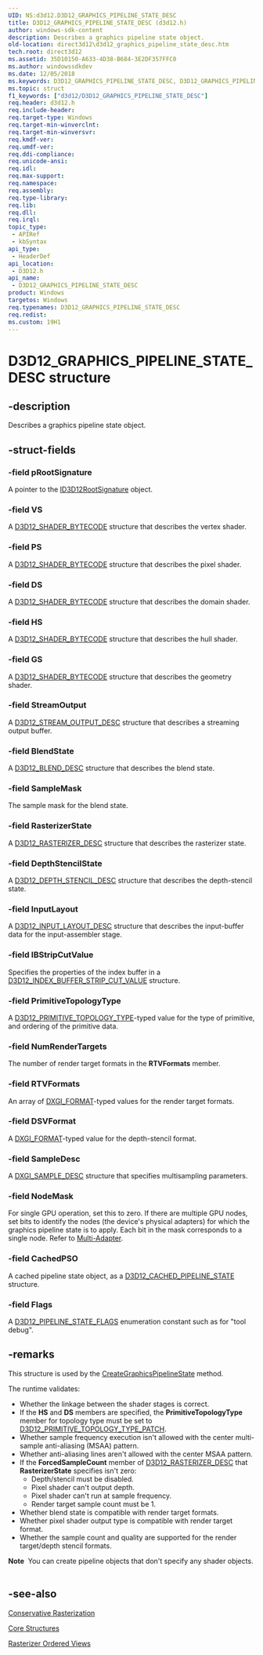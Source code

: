 ```yaml
---
UID: NS:d3d12.D3D12_GRAPHICS_PIPELINE_STATE_DESC
title: D3D12_GRAPHICS_PIPELINE_STATE_DESC (d3d12.h)
author: windows-sdk-content
description: Describes a graphics pipeline state object.
old-location: direct3d12\d3d12_graphics_pipeline_state_desc.htm
tech.root: direct3d12
ms.assetid: 35D10150-A633-4D38-B684-3E2DF357FFC0
ms.author: windowssdkdev
ms.date: 12/05/2018
ms.keywords: D3D12_GRAPHICS_PIPELINE_STATE_DESC, D3D12_GRAPHICS_PIPELINE_STATE_DESC structure, d3d12/D3D12_GRAPHICS_PIPELINE_STATE_DESC, direct3d12.d3d12_graphics_pipeline_state_desc
ms.topic: struct
f1_keywords: ["d3d12/D3D12_GRAPHICS_PIPELINE_STATE_DESC"]
req.header: d3d12.h
req.include-header: 
req.target-type: Windows
req.target-min-winverclnt: 
req.target-min-winversvr: 
req.kmdf-ver: 
req.umdf-ver: 
req.ddi-compliance: 
req.unicode-ansi: 
req.idl: 
req.max-support: 
req.namespace: 
req.assembly: 
req.type-library: 
req.lib: 
req.dll: 
req.irql: 
topic_type:
 - APIRef
 - kbSyntax
api_type:
 - HeaderDef
api_location:
 - D3D12.h
api_name:
 - D3D12_GRAPHICS_PIPELINE_STATE_DESC
product: Windows
targetos: Windows
req.typenames: D3D12_GRAPHICS_PIPELINE_STATE_DESC
req.redist: 
ms.custom: 19H1
---
```


# D3D12_GRAPHICS_PIPELINE_STATE_DESC structure


## -description


Describes a graphics pipeline state object.
        


## -struct-fields




### -field pRootSignature

A pointer to the <a href="https://docs.microsoft.com/windows/desktop/api/d3d12/nn-d3d12-id3d12rootsignature">ID3D12RootSignature</a> object.
          


### -field VS

A <a href="https://docs.microsoft.com/windows/desktop/api/d3d12/ns-d3d12-d3d12_shader_bytecode">D3D12_SHADER_BYTECODE</a> structure that describes the vertex shader.
          


### -field PS

A <a href="https://docs.microsoft.com/windows/desktop/api/d3d12/ns-d3d12-d3d12_shader_bytecode">D3D12_SHADER_BYTECODE</a> structure that describes the pixel shader.
          


### -field DS

A <a href="https://docs.microsoft.com/windows/desktop/api/d3d12/ns-d3d12-d3d12_shader_bytecode">D3D12_SHADER_BYTECODE</a> structure that describes the domain shader.
          


### -field HS

A <a href="https://docs.microsoft.com/windows/desktop/api/d3d12/ns-d3d12-d3d12_shader_bytecode">D3D12_SHADER_BYTECODE</a> structure that describes the hull shader.
          


### -field GS

A <a href="https://docs.microsoft.com/windows/desktop/api/d3d12/ns-d3d12-d3d12_shader_bytecode">D3D12_SHADER_BYTECODE</a> structure that describes the geometry shader.
          


### -field StreamOutput

A <a href="https://docs.microsoft.com/windows/desktop/api/d3d12/ns-d3d12-d3d12_stream_output_desc">D3D12_STREAM_OUTPUT_DESC</a> structure that describes a streaming output buffer.
          


### -field BlendState

A <a href="https://docs.microsoft.com/windows/desktop/api/d3d12/ns-d3d12-d3d12_blend_desc">D3D12_BLEND_DESC</a> structure that describes the blend state.
          


### -field SampleMask

The sample mask for the blend state.
          


### -field RasterizerState

A <a href="https://docs.microsoft.com/windows/desktop/api/d3d12/ns-d3d12-d3d12_rasterizer_desc">D3D12_RASTERIZER_DESC</a> structure that describes the rasterizer state.
          


### -field DepthStencilState

A <a href="https://docs.microsoft.com/windows/desktop/api/d3d12/ns-d3d12-d3d12_depth_stencil_desc">D3D12_DEPTH_STENCIL_DESC</a> structure that describes the depth-stencil state.
          


### -field InputLayout

A <a href="https://docs.microsoft.com/windows/desktop/api/d3d12/ns-d3d12-d3d12_input_layout_desc">D3D12_INPUT_LAYOUT_DESC</a> structure that describes the input-buffer data for the input-assembler stage.
          


### -field IBStripCutValue

Specifies the properties of the index buffer in a  <a href="https://docs.microsoft.com/windows/desktop/api/d3d12/ne-d3d12-d3d12_index_buffer_strip_cut_value">D3D12_INDEX_BUFFER_STRIP_CUT_VALUE</a> structure.
          


### -field PrimitiveTopologyType

A <a href="https://docs.microsoft.com/windows/desktop/api/d3d12/ne-d3d12-d3d12_primitive_topology_type">D3D12_PRIMITIVE_TOPOLOGY_TYPE</a>-typed value for the type of primitive, and ordering of the primitive data.
          


### -field NumRenderTargets

The number of render target formats in the  <b>RTVFormats</b> member.
          


### -field RTVFormats

An array of <a href="https://docs.microsoft.com/windows/desktop/api/dxgiformat/ne-dxgiformat-dxgi_format">DXGI_FORMAT</a>-typed values for the render target formats.
          


### -field DSVFormat

A <a href="https://docs.microsoft.com/windows/desktop/api/dxgiformat/ne-dxgiformat-dxgi_format">DXGI_FORMAT</a>-typed value for the depth-stencil format.
          


### -field SampleDesc

A <a href="https://docs.microsoft.com/windows/desktop/api/dxgicommon/ns-dxgicommon-dxgi_sample_desc">DXGI_SAMPLE_DESC</a> structure that specifies multisampling parameters.
          


### -field NodeMask

For single GPU operation, set this to zero. If there are multiple GPU nodes, set bits to identify the nodes (the  device's physical adapters) for which the graphics pipeline state is to apply.
            Each bit in the mask corresponds to a single node.
            Refer to <a href="https://docs.microsoft.com/windows/desktop/direct3d12/mulit-engine">Multi-Adapter</a>.


### -field CachedPSO

A cached pipeline state object, as a <a href="https://docs.microsoft.com/windows/desktop/api/d3d12/ns-d3d12-d3d12_cached_pipeline_state">D3D12_CACHED_PIPELINE_STATE</a> structure.


### -field Flags

A <a href="https://docs.microsoft.com/windows/desktop/api/d3d12/ne-d3d12-d3d12_pipeline_state_flags">D3D12_PIPELINE_STATE_FLAGS</a> enumeration constant such as for "tool debug".
          


## -remarks



This structure is used by the <a href="https://docs.microsoft.com/windows/desktop/api/d3d12/nf-d3d12-id3d12device-creategraphicspipelinestate">CreateGraphicsPipelineState</a> method.
      

The runtime validates:
          

<ul>
<li>Whether the linkage between the shader stages is correct.
          </li>
<li>If the <b>HS</b> and <b>DS</b> members are specified, the <b>PrimitiveTopologyType</b> member for topology type must be set to <a href="https://docs.microsoft.com/windows/desktop/api/d3d12/ne-d3d12-d3d12_primitive_topology_type">D3D12_PRIMITIVE_TOPOLOGY_TYPE_PATCH</a>.
          </li>
<li>Whether sample frequency execution isn't allowed with the center multi-sample anti-aliasing (MSAA) pattern.
          </li>
<li>Whether anti-aliasing lines aren't allowed with the center MSAA pattern.
          </li>
<li>
If the <b>ForcedSampleCount</b> member of <a href="https://docs.microsoft.com/windows/desktop/api/d3d12/ns-d3d12-d3d12_rasterizer_desc">D3D12_RASTERIZER_DESC</a> that <b>RasterizerState</b> specifies isn't zero:
              

<ul>
<li>Depth/stencil must be disabled.
              </li>
<li>Pixel shader can't output depth.
              </li>
<li>Pixel shader can't run at sample frequency.
              </li>
<li>Render target sample count must be 1.
              </li>
</ul>
</li>
<li>Whether blend state is compatible with render target formats.
          </li>
<li>Whether pixel shader output type is compatible with render target format.
          </li>
<li>Whether the sample count and quality are supported for the render target/depth stencil formats.
          </li>
</ul>
<div class="alert"><b>Note</b>  You can create pipeline objects that don't specify any shader objects.
      </div>
<div> </div>



## -see-also




<a href="https://docs.microsoft.com/windows/desktop/direct3d12/conservative-rasterization">Conservative Rasterization</a>



<a href="https://docs.microsoft.com/windows/desktop/direct3d12/direct3d-12-structures">Core Structures</a>



<a href="https://docs.microsoft.com/windows/desktop/direct3d12/rasterizer-order-views">Rasterizer Ordered Views</a>
 

 

